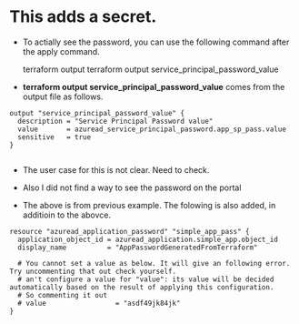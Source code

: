 # This adds a secret.

- To actially see the password, you can use the following command after the apply command.

    terraform output terraform output service_principal_password_value

- **terraform output service_principal_password_value** comes from the output file as follows.

```
output "service_principal_password_value" {
  description = "Service Principal Password value"
  value       = azuread_service_principal_password.app_sp_pass.value
  sensitive   = true
}


```

- The user case for this is not clear. Need to check.

- Also I did not find a way to see the password on the portal

- The above is from previous example. The folowing is also added, in additioin to the abovce.

```
resource "azuread_application_password" "simple_app_pass" {
  application_object_id = azuread_application.simple_app.object_id
  display_name          = "AppPasswordGeneratedFromTerraform"

  # You cannot set a value as below. It will give an following error. Try uncommenting that out check yourself.
  # an't configure a value for "value": its value will be decided automatically based on the result of applying this configuration.
  # So commenting it out
  # value                 = "asdf49jk84jk"
}

```